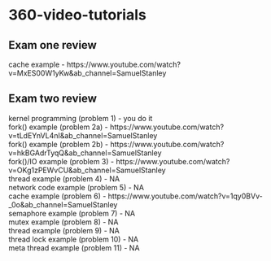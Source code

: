 <h1> 360-video-tutorials </h1>
<h2> Exam one review </h2>
<p1> cache example - https://www.youtube.com/watch?v=MxES00W1yKw&ab_channel=SamuelStanley </p1>
<h2> Exam two review </h2>
<p1> kernel programming (problem 1) - you do it </p1> <br>
<p1> fork() example (problem 2a) - https://www.youtube.com/watch?v=tLdEYnVL4nI&ab_channel=SamuelStanley </p1> <br>
<p1> fork() example (problem 2b) - https://www.youtube.com/watch?v=hkBGAdrTyqQ&ab_channel=SamuelStanley </p1> <br>
<p1> fork()/IO example (problem 3) - https://www.youtube.com/watch?v=OKg1zPEWvCU&ab_channel=SamuelStanley </p1> <br>
<p1> thread example (problem 4) - NA </p1> <br>
<p1> network code example (problem 5) - NA </p1> <br>
<p1> cache example (problem 6) - https://www.youtube.com/watch?v=1qy0BVv-_0o&ab_channel=SamuelStanley <br>
<p1> semaphore example (problem 7) - NA </p1> <br>
<p1> mutex example (problem 8) - NA </p1> <br>
<p1> thread example (problem 9) - NA </p1> <br>
<p1> thread lock example (problem 10) - NA </p1> <br>
<p1> meta thread example (problem 11) - NA </p1> <br>
